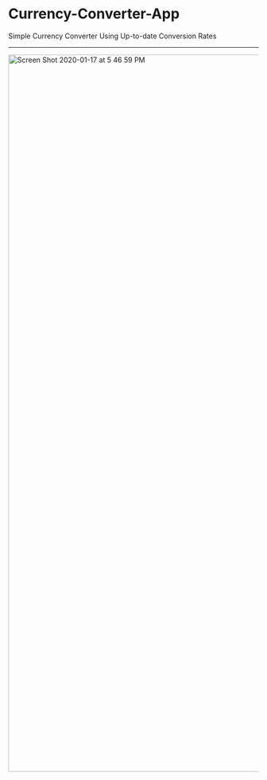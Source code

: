 # Currency-Converter-App
Simple Currency Converter Using Up-to-date Conversion Rates
____________________________________________________________

<img width="1440" alt="Screen Shot 2020-01-17 at 5 46 59 PM" src="https://user-images.githubusercontent.com/59456972/72651483-6f42bb80-3951-11ea-97dc-46150f2e436a.png">
